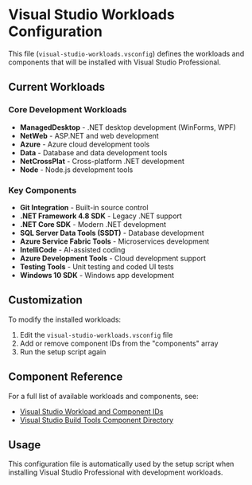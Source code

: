 # Visual Studio Workloads Configuration

This file (`visual-studio-workloads.vsconfig`) defines the workloads and components that will be installed with Visual Studio Professional.

## Current Workloads

### Core Development Workloads
- **ManagedDesktop** - .NET desktop development (WinForms, WPF)
- **NetWeb** - ASP.NET and web development
- **Azure** - Azure cloud development tools
- **Data** - Database and data development tools
- **NetCrossPlat** - Cross-platform .NET development
- **Node** - Node.js development tools

### Key Components
- **Git Integration** - Built-in source control
- **.NET Framework 4.8 SDK** - Legacy .NET support
- **.NET Core SDK** - Modern .NET development
- **SQL Server Data Tools (SSDT)** - Database development
- **Azure Service Fabric Tools** - Microservices development
- **IntelliCode** - AI-assisted coding
- **Azure Development Tools** - Cloud development support
- **Testing Tools** - Unit testing and coded UI tests
- **Windows 10 SDK** - Windows app development

## Customization

To modify the installed workloads:

1. Edit the `visual-studio-workloads.vsconfig` file
2. Add or remove component IDs from the "components" array
3. Run the setup script again

## Component Reference

For a full list of available workloads and components, see:
- [Visual Studio Workload and Component IDs](https://docs.microsoft.com/en-us/visualstudio/install/workload-and-component-ids)
- [Visual Studio Build Tools Component Directory](https://docs.microsoft.com/en-us/visualstudio/install/workload-component-id-vs-build-tools)

## Usage

This configuration file is automatically used by the setup script when installing Visual Studio Professional with development workloads.
